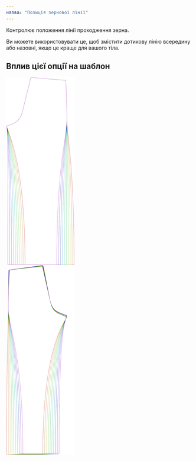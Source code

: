 ```yaml
---
назва: "Позиція зернової лінії"
---
```


Контролює положення лінії проходження зерна.

Ви можете використовувати це, щоб змістити дотикову лінію всередину або назовні, якщо це краще для вашого тіла.

## Вплив цієї опції на шаблон

![На цьому зображенні показано вплив цієї опції шляхом накладання декількох варіантів, які мають різне значення для цієї опції](titan_grainlineposition_sample.svg "Вплив цієї опції на шаблон")

